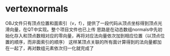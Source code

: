 # vertexnormals
OBJ文件只有顶点位置和面索引（v，f），提供了一段代码从顶点坐标得到顶点光滑向量，在QT中实现。整个项目文件也已上传
思路是在动态数组normals中先初始化存入和顶点数相对应的零向量，再将对应法向量依次加到相应位置（以顶点位置的顺序，而非面索引的顺序）
这样某顶点关联的所有面计算得到的法向量都加在一起了，再对数组元素依次归一化就完成了
